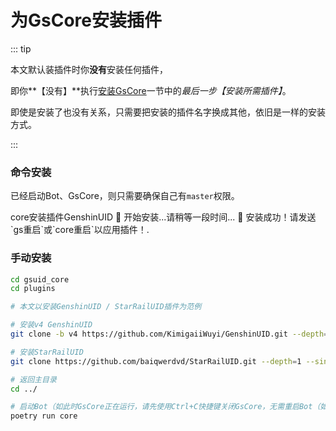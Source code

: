 # 为GsCore安装插件<Badge type="tip" text="简单" />

::: tip

本文默认装插件时你**没有**安装任何插件，

即你**【没有】**执行[安装GsCore](../Started/InstallCore)一节中的*最后一步【安装所需插件】*。

即使是安装了也没有关系，只需要把安装的插件名字换成其他，依旧是一样的安装方式。

:::

### 命令安装<Badge type="tip" text="简单" />

已经启动Bot、GsCore，则只需要确保自己有`master`权限。

<ChatPanel title="聊天界面">
<ChatMessage nickname="Wuyi无疑">core安装插件GenshinUID</ChatMessage>
<ChatMessage nickname="GsCore">🚀 开始安装...请稍等一段时间...</ChatMessage>
<ChatMessage nickname="GsCore">🎉 安装成功！请发送`gs重启`或`core重启`以应用插件！.</ChatMessage>
</ChatPanel>

### 手动安装<Badge type="warning" text="普通" />

```sh
cd gsuid_core
cd plugins

# 本文以安装GenshinUID / StarRailUID插件为范例

# 安装v4 GenshinUID
git clone -b v4 https://github.com/KimigaiiWuyi/GenshinUID.git --depth=1 --single-branch

# 安装StarRailUID
git clone https://github.com/baiqwerdvd/StarRailUID.git --depth=1 --single-branch

# 返回主目录
cd ../

# 启动Bot（如此时GsCore正在运行，请先使用Ctrl+C快捷键关闭GsCore，无需重启Bot（如NoneBot2））
poetry run core
```
